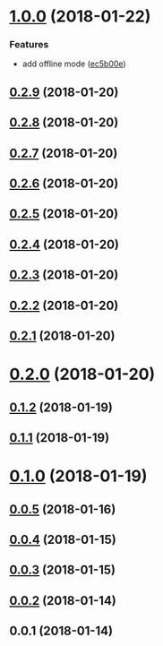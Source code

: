 <a name="1.0.0"></a>
# [1.0.0](https://github.com/justerest/school/compare/v0.2.9...v1.0.0) (2018-01-22)


### Features

* add offline mode ([ec5b00e](https://github.com/justerest/school/commit/ec5b00e))



<a name="0.2.9"></a>
## [0.2.9](https://github.com/justerest/school/compare/v0.2.8...v0.2.9) (2018-01-20)



<a name="0.2.8"></a>
## [0.2.8](https://github.com/justerest/school/compare/v0.2.7...v0.2.8) (2018-01-20)



<a name="0.2.7"></a>
## [0.2.7](https://github.com/justerest/school/compare/0.2.6...v0.2.7) (2018-01-20)



<a name="0.2.6"></a>
## [0.2.6](https://github.com/justerest/school/compare/0.2.5...0.2.6) (2018-01-20)



<a name="0.2.5"></a>
## [0.2.5](https://github.com/justerest/school/compare/0.2.4...0.2.5) (2018-01-20)



<a name="0.2.4"></a>
## [0.2.4](https://github.com/justerest/school/compare/0.2.3...0.2.4) (2018-01-20)



<a name="0.2.3"></a>
## [0.2.3](https://github.com/justerest/school/compare/0.2.2...0.2.3) (2018-01-20)



<a name="0.2.2"></a>
## [0.2.2](https://github.com/justerest/school/compare/0.2.1...0.2.2) (2018-01-20)



<a name="0.2.1"></a>
## [0.2.1](https://github.com/justerest/school/compare/0.2.0...0.2.1) (2018-01-20)



<a name="0.2.0"></a>
# [0.2.0](https://github.com/justerest/school/compare/0.1.2...0.2.0) (2018-01-20)



<a name="0.1.2"></a>
## [0.1.2](https://github.com/justerest/school/compare/0.1.1...0.1.2) (2018-01-19)



<a name="0.1.1"></a>
## [0.1.1](https://github.com/justerest/school/compare/0.1.0...0.1.1) (2018-01-19)



<a name="0.1.0"></a>
# [0.1.0](https://github.com/justerest/school/compare/0.0.5...0.1.0) (2018-01-19)



<a name="0.0.5"></a>
## [0.0.5](https://github.com/justerest/school/compare/0.0.4...0.0.5) (2018-01-16)



<a name="0.0.4"></a>
## [0.0.4](https://github.com/justerest/school/compare/0.0.3...0.0.4) (2018-01-15)



<a name="0.0.3"></a>
## [0.0.3](https://github.com/justerest/school/compare/0.0.2...0.0.3) (2018-01-15)



<a name="0.0.2"></a>
## [0.0.2](https://github.com/justerest/school/compare/0.0.1...0.0.2) (2018-01-14)



<a name="0.0.1"></a>
## 0.0.1 (2018-01-14)



